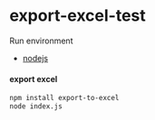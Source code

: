 # export-excel-test

Run environment
- [nodejs](http://nodejs.org/)

#### export excel
```bash
npm install export-to-excel
node index.js
```

